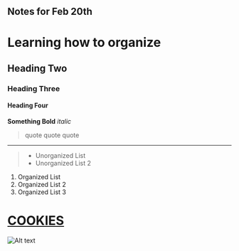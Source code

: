 ## Notes for Feb 20th 
# Learning how to organize
## Heading Two
### Heading Three 
#### Heading Four 

**Something Bold**
*italic*

>quote quote quote 

---
>- Unorganized List 
>- Unorganized List 2 

1. Organized List
2. Organized List 2 
3. Organized List 3

# [COOKIES](https://pinchofyum.com/the-best-soft-chocolate-chip-cookies)

![Alt text](https://pinchofyum.com/wp-content/uploads/Chocolate-Chip-Cookies.jpg)
